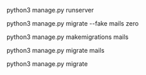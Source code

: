python3 manage.py runserver

python3  manage.py migrate --fake mails zero

python3 manage.py makemigrations mails

python3 manage.py migrate mails

python3 manage.py migrate